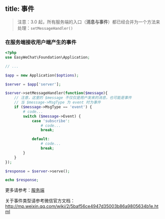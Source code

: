 title: 事件
---

> 注意：3.0 起，所有服务端的入口（**消息与事件**）都已经合并为一个方法来处理：`setMessageHandler()`

### 在服务端接收用户端产生的事件

```php
<?php
use EasyWeChat\Foundation\Application;

// ...

$app = new Application($options);

$server = $app['server'];

$server->setMessageHandler(function($message){
    // 注意，这里的 $message 不仅仅是用户发来的消息，也可能是事件
    // 当 $message->MsgType 为 event 时为事件
    if ($message->MsgType == 'event') {
        # code...
        switch ($message->Event) {
            case 'subscribe':
                # code...
                break;

            default:
                # code...
                break;
        }
    }
});

$response = $server->serve();

echo $response;
```

更多请参考：[服务端](server.html)

关于事件类型请参考微信官方文档：http://mp.weixin.qq.com/wiki/2/5baf56ce4947d35003b86a9805634b1e.html